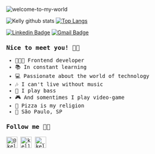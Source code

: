![welcome-to-my-world](https://user-images.githubusercontent.com/54040625/87431104-8c80db80-c5bc-11ea-9734-9c0e4f1916bb.png)

![Kelly github stats](https://github-readme-stats.vercel.app/api?username=kellyalves87&show_icons=true&theme=tokyonight)
[![Top Langs](https://github-readme-stats.vercel.app/api/top-langs/?username=kellyalves87)](https://github.com/kellyalves87/github-readme-stats)  

[![Linkedin Badge](https://img.shields.io/badge/-Linkedin-0077B5?style=flat-square&logo=Linkedin&logoColor=white&link=https://www.linkedin.com/in/kellyp-alves/)](https://www.linkedin.com/in/kellyp-alves/)
[![Gmail Badge](https://img.shields.io/badge/Gmail-c5392a?style=flat-square&logo=Gmail&logoColor=white&link=mailto:kellyp.alves87@gmail.com)](mailto:kellyp.alves87@gmail.com)
                                                                                                                  
<samp>

### Nice to meet you! 👩🏻

- 👩🏻‍💻 Frontend developer <br>
- 📚 In constant learning <br>
- 💻 Passionate about the world of technology <br>
- 🎶 I can't live without music <br>
- 🎸 I play bass <br>
- 🎮 And somentimes I play video-game <br>
- 🍕 Pizza is my religion <br>
- 📍 São Paulo, SP <br>

  

### Follow me 💁🏻

<p align="left">
<a href="https://twitter.com/@kellalves_" target="blank"><img align="center" src="https://cdn.jsdelivr.net/npm/simple-icons@3.0.1/icons/twitter.svg" alt="@kellalves_" height="30" width="30" /></a>
<a href="https://fb.com/kellynha87" target="blank"><img align="center" src="https://cdn.jsdelivr.net/npm/simple-icons@3.0.1/icons/facebook.svg" alt="kellynha87" height="30" width="30" /></a>
<a href="https://instagram.com/_kelldev_" target="blank"><img align="center" src="https://cdn.jsdelivr.net/npm/simple-icons@3.0.1/icons/instagram.svg" alt="_kelldev_" height="30" width="30" /></a>
</p>

</samp>
